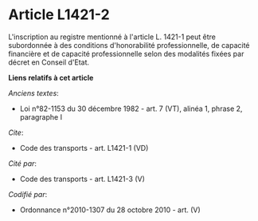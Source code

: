# Article L1421-2

L'inscription au registre mentionné à l'article L. 1421-1 peut être subordonnée à des conditions d'honorabilité
professionnelle, de capacité financière et de capacité professionnelle selon des modalités fixées par décret en Conseil
d'Etat.

**Liens relatifs à cet article**

_Anciens textes_:

  - Loi n°82-1153 du 30 décembre 1982 - art. 7 (VT), alinéa 1, phrase 2, paragraphe I

_Cite_:

  - Code des transports - art. L1421-1 (VD)

_Cité par_:

  - Code des transports - art. L1421-3 (V)

_Codifié par_:

  - Ordonnance n°2010-1307 du 28 octobre 2010 - art. (V)
